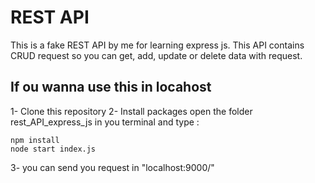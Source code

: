 # REST API #

This is a fake REST API by me for learning express js.
This API contains CRUD request so you can get, add, update or delete data with request.

## If ou wanna use this in locahost ##
1- Clone this repository
2- Install packages
	open the folder rest_API_express_js in you terminal and type : 
```
npm install
node start index.js
```

3- you can send you request in "localhost:9000/"
